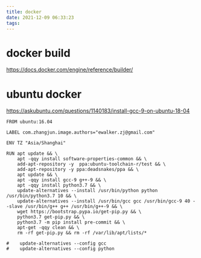 ```yaml
---
title: docker
date: 2021-12-09 06:33:23
tags:
---
```

# docker build
https://docs.docker.com/engine/reference/builder/


# ubuntu docker

 https://askubuntu.com/questions/1140183/install-gcc-9-on-ubuntu-18-04
```
FROM ubuntu:16.04

LABEL com.zhangjun.image.authors="ewalker.zj@gmail.com"

ENV TZ "Asia/Shanghai"

RUN apt update && \
    apt -qqy install software-properties-common && \
    add-apt-repository -y  ppa:ubuntu-toolchain-r/test && \
    add-apt-repository -y ppa:deadsnakes/ppa && \
    apt update && \
    apt -qqy install gcc-9 g++-9 && \
    apt -qqy install python3.7 && \
    update-alternatives --install /usr/bin/python python /usr/bin/python3.7 10 && \
    update-alternatives --install /usr/bin/gcc gcc /usr/bin/gcc-9 40 --slave /usr/bin/g++ g++ /usr/bin/g++-9 && \
    wget https://bootstrap.pypa.io/get-pip.py && \
    python3.7 get-pip.py && \
    python3.7 -m pip install pre-commit && \
    apt-get -qqy clean && \
    rm -rf get-pip.py && rm -rf /var/lib/apt/lists/*

#    update-alternatives --config gcc
#    update-alternatives --config python
```